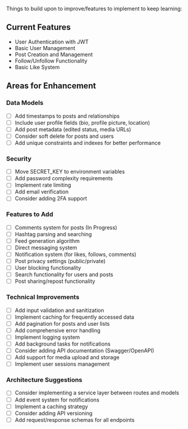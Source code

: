 Things to build upon to improve/features to implement to keep learning:

## Current Features

- User Authentication with JWT
- Basic User Management
- Post Creation and Management
- Follow/Unfollow Functionality
- Basic Like System

## Areas for Enhancement

### Data Models

- [ ] Add timestamps to posts and relationships
- [ ] Include user profile fields (bio, profile picture, location)
- [ ] Add post metadata (edited status, media URLs)
- [ ] Consider soft delete for posts and users
- [ ] Add unique constraints and indexes for better performance

### Security

- [ ] Move SECRET_KEY to environment variables
- [ ] Add password complexity requirements
- [ ] Implement rate limiting
- [ ] Add email verification
- [ ] Consider adding 2FA support

### Features to Add

- [ ] Comments system for posts (In Progress)
- [ ] Hashtag parsing and searching
- [ ] Feed generation algorithm
- [ ] Direct messaging system
- [ ] Notification system (for likes, follows, comments)
- [ ] Post privacy settings (public/private)
- [ ] User blocking functionality
- [ ] Search functionality for users and posts
- [ ] Post sharing/repost functionality

### Technical Improvements

- [ ] Add input validation and sanitization
- [ ] Implement caching for frequently accessed data
- [ ] Add pagination for posts and user lists
- [ ] Add comprehensive error handling
- [ ] Implement logging system
- [ ] Add background tasks for notifications
- [ ] Consider adding API documentation (Swagger/OpenAPI)
- [ ] Add support for media upload and storage
- [ ] Implement user sessions management

### Architecture Suggestions

- [ ] Consider implementing a service layer between routes and models
- [ ] Add event system for notifications
- [ ] Implement a caching strategy
- [ ] Consider adding API versioning
- [ ] Add request/response schemas for all endpoints
